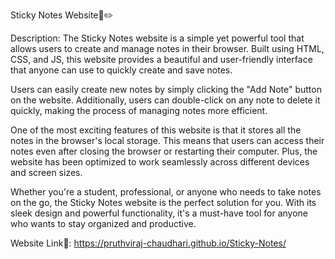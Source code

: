 Sticky Notes Website📝✏️

Description:
The Sticky Notes website is a simple yet powerful tool that allows users to create and manage notes in their browser. Built using HTML, CSS, and JS, this website provides a beautiful and user-friendly interface that anyone can use to quickly create and save notes.

Users can easily create new notes by simply clicking the "Add Note" button on the website. Additionally, users can double-click on any note to delete it quickly, making the process of managing notes more efficient.

One of the most exciting features of this website is that it stores all the notes in the browser's local storage. This means that users can access their notes even after closing the browser or restarting their computer. Plus, the website has been optimized to work seamlessly across different devices and screen sizes.

Whether you're a student, professional, or anyone who needs to take notes on the go, the Sticky Notes website is the perfect solution for you. With its sleek design and powerful functionality, it's a must-have tool for anyone who wants to stay organized and productive.

Website Link🚀: https://pruthviraj-chaudhari.github.io/Sticky-Notes/


